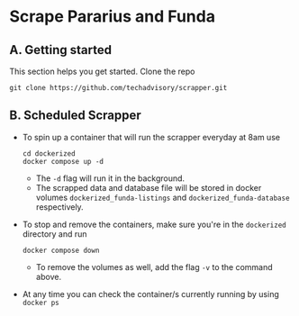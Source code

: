 # Scrape Pararius and Funda

## A. Getting started

This section helps you get started.
Clone the repo

```
git clone https://github.com/techadvisory/scrapper.git
```

## B. Scheduled Scrapper
- To spin up a container that will run the scrapper everyday at 8am use
    ```
    cd dockerized
    docker compose up -d
    ```
  - The `-d` flag will run it in the background. 
  - The scrapped data and database file will be stored in docker volumes `dockerized_funda-listings` and `dockerized_funda-database` respectively.


- To stop and remove the containers, make sure you're in the `dockerized` directory and run
    ```
    docker compose down
    ```
  - To remove the volumes as well, add the flag `-v` to the command above.

- At any time you can check the container/s currently running by using `docker ps`


